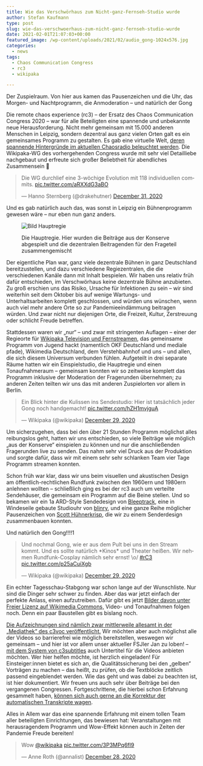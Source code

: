 ```yaml
---
title: Wie das Verschwörhaus zum Nicht-ganz-Fernseh-Studio wurde
author: Stefan Kaufmann
type: post
slug: wie-das-verschwoerhaus-zum-nicht-ganz-fernseh-studio-wurde
date: 2021-02-01T21:07:03+00:00
featured_image: /wp-content/uploads/2021/02/audio_gong-1024x576.jpg
categories:
  - news
tags:
  - Chaos Communication Congress
  - rc3
  - wikipaka

---
```

<figcaption>Der Zuspielraum. Von hier aus kamen das Pausenzeichen und die Uhr, das Morgen- und Nachtprogramm, die Anmoderation – und natürlich der Gong</figcaption>

Die remote chaos experience (rc3) – der Ersatz des Chaos Communication Congress 2020 – war für alle Beteiligten eine spannende und unbekannte neue Herausforderung. Nicht mehr gemeinsam mit 15.000 anderen Menschen in Leipzig, sondern dezentral aus ganz vielen Orten galt es ein gemeinsames Programm zu gestalten. Es gab eine virtuelle Welt, [deren spannende Hintergründe im aktuellen Chaosradio beleuchtet werden][2]. Die Wikipaka-WG des vorhergehenden Congress wurde mit sehr viel Detailliebe nachgebaut und erfreute sich großer Beliebtheit für abendliches Zusammensein 🙂

<blockquote class="twitter-tweet" data-dnt="true">
  <p dir="ltr" lang="de">
    Die WG durchlief eine 3-wöchige Evolution mit 118 individuellen commits. <a href="https://t.co/aRXXdG3aBO">pic.twitter.com/aRXXdG3aBO</a>
  </p>
  
  <p>
    — Hanno Sternberg (@drakehutner) <a href="https://twitter.com/drakehutner/status/1344725340577542144?ref_src=twsrc%5Etfw">December 31, 2020</a>
  </p>
</blockquote>



Und es gab natürlich auch das, was sonst in Leipzig ein Bühnenprogramm gewesen wäre – nur eben nun ganz anders.

<figure>

![Bild Hauptregie](/wp-content/uploads/2021/02/masterregie-1024x576.jpg)

<figcaption>Die Hauptregie. Hier wurden die Beiträge aus der Konserve abgespielt und die dezentralen Beitragenden für den Frageteil zusammengemischt</figcaption></figure>

Der eigentliche Plan war, ganz viele dezentrale Bühnen in ganz Deutschland bereitzustellen, und dazu verschiedene Regiezentralen, die die verschiedenen Kanäle dann mit Inhalt bespielen. Wir haben uns relativ früh dafür entschieden, im Verschwörhaus keine dezentrale Bühne anzubieten. Zu groß erschien uns das Risiko, Ursache für Infektionen zu sein – wir sind weiterhin seit dem Oktober bis auf wenige Wartungs- und Unterhaltsarbeiten komplett geschlossen, und würden uns wünschen, wenn auch viel mehr andere Orte so zur Pandemieeindämmung beitragen würden. Und zwar nicht nur diejenigen Orte, die Freizeit, Kultur, Zerstreuung oder schlicht Freude betreffen.
  
Stattdessen waren wir „nur“ – und zwar mit stringenten Auflagen – einer der Regieorte für [Wikipaka Television und Fernstreamen][4], das gemeinsame Programm von Jugend hackt (namentlich OKF Deutschland und mediale pfade), Wikimedia Deutschland, dem Verstehbahnhof und uns – und allen, die sich diesem Universum verbunden fühlen. Aufgeteilt in drei separate Räume hatten wir ein Einspielstudio, die Hauptregie und einen Tonaufnahmeraum – gemeinsam konnten wir so zeitweise komplett das Programm inklusive der Moderation der Fragerunden übernehmen; zu anderen Zeiten teilten wir uns das mit anderen Zuspielorten vor allem in Berlin.

<blockquote class="twitter-tweet" data-dnt="true">
  <p dir="ltr" lang="de">
    Ein Blick hinter die Kulissen ins Sendestudio: Hier ist tatsächlich jeder Gong noch handgemacht! <a href="https://t.co/hZH1mvjguA">pic.twitter.com/hZH1mvjguA</a>
  </p>
  
  <p>
    — Wikipaka (@wikipaka) <a href="https://twitter.com/wikipaka/status/1344032260123721728?ref_src=twsrc%5Etfw">December 29, 2020</a>
  </p>
</blockquote>

Um sicherzugehen, dass bei den über 21 Stunden Programm möglichst alles reibungslos geht, hatten wir uns entschieden, so viele Beiträge wie möglich „aus der Konserve“ einspielen zu können und nur die anschließenden Fragerunden live zu senden. Das nahm sehr viel Druck aus der Produktion und sorgte dafür, dass wir mit einem sehr sehr schlanken Team vier Tage Programm streamen konnten.

Schon früh war klar, dass wir uns beim visuellen und akustischen Design am öffentlich-rechtlichen Rundfunk zwischen den 1960ern und 1980ern anlehnen wollten – schließlich ging es bei der rc3 auch um verteilte Sendehäuser, die gemeinsam ein Programm auf die Beine stellen. Und so bekamen wir ein 1a ARD-Style Sendedesign von [Bleeptrack][5], eine in Windeseile gebaute Studiouhr von [blinry][6], und eine ganze Reihe möglicher Pausenzeichen von [Scott Hühnerkrisp][7], die wir zu einem Senderdesign zusammenbauen konnten.

Und natürlich den Gong!!!!1

<blockquote class="twitter-tweet" data-dnt="true">
  <p dir="ltr" lang="de">
    Und nochmal Gong, wie er aus dem Pult bei uns in den Stream kommt. Und es sollte natürlich *Kinos* und Theater heißen. Wir nehmen Rundfunk-Cosplay nämlich sehr ernst! \o/ <a href="https://twitter.com/hashtag/rC3?src=hash&ref_src=twsrc%5Etfw">#rC3</a> <a href="https://t.co/p25aCuiXgb">pic.twitter.com/p25aCuiXgb</a>
  </p>
  
  <p>
    — Wikipaka (@wikipaka) <a href="https://twitter.com/wikipaka/status/1344034851347984385?ref_src=twsrc%5Etfw">December 29, 2020</a>
  </p>
</blockquote>

Ein echter Tagesschau-Stabgong war schon lange auf der Wunschliste. Nur sind die Dinger sehr schwer zu finden. Aber das war jetzt einfach der perfekte Anlass, einen aufzutreiben. Dafür gibt es jetzt [Bilder davon unter Freier Lizenz auf Wikimedia Commons,][8] Video- und Tonaufnahmen folgen noch. Denn ein paar Baustellen gibt es bislang noch.

[Die Aufzeichnungen sind nämlich zwar mittlerweile allesamt in der „Mediathek“ des c3voc veröffentlicht.][9] Wir möchten aber auch möglichst alle der Videos so barrierefrei wie möglich bereitstellen, weswegen wir gemeinsam – und hier ist vor allem unser aktueller FSJler Jan zu loben! – [mit dem System von c3subtitles][10] auch Untertitel für die Videos anbieten möchten. Wer hier helfen möchte, ist herzlich eingeladen! Für Einsteiger:innen bietet es sich an, die Qualitätssicherung bei den „gelben“ Vorträgen zu machen – das heißt, zu prüfen, ob die Textblöcke zeitlich passend eingeblendet werden. Wie das geht und was dabei zu beachten ist, ist hier dokumentiert. Wir freuen uns auch sehr über Beiträge bei den vergangenen Congressen. Fortgeschrittene, die hierbei schon Erfahrung gesammelt haben, [können sich auch gerne an die Korrektur der automatischen Transkripte wagen][11].

Alles in Allem war das eine spannende Erfahrung mit einem tollen Team aller beteiligten Einrichtungen, das bewiesen hat: Veranstaltungen mit herausragendem Programm und Wow-Effekt können auch in Zeiten der Pandemie Freude bereiten!

<blockquote class="twitter-tweet" data-conversation="none" data-dnt="true">
  <p lang="und" dir="ltr">
    Wow <a href="https://twitter.com/wikipaka?ref_src=twsrc%5Etfw">@wikipaka</a> <a href="https://t.co/3P3MPq6fI9">pic.twitter.com/3P3MPq6fI9</a>
  </p>
  
  <p>
    &mdash; Anne Roth (@annalist) <a href="https://twitter.com/annalist/status/1343558192077398017?ref_src=twsrc%5Etfw">December 28, 2020</a>
  </p>
</blockquote>

 [2]: https://chaosradio.de/cr265-rc3-world
 [4]: https://wikipaka.wtf/
 [5]: http://bleeptrack.de/
 [6]: https://morr.cc/
 [7]: https://twitter.com/ScHuehnerkrisp
 [8]: https://commons.wikimedia.org/wiki/Category:Wandel_und_Goltermann_Kinogong
 [9]: https://media.ccc.de/c/rc3/WikiPaka
 [10]: https://c3subtitles.de/
 [11]: https://wiki.c3subtitles.de/de:postprocessing:contribute